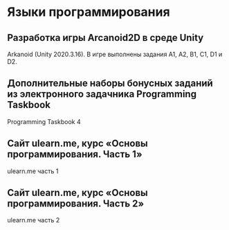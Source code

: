# Языки программирования
## Разработка игры Arcanoid2D в среде Unity
Arkanoid (Unity 2020.3.16). В игре выполнены задания A1, A2, B1, C1, D1 и D2.
## Дополнительные наборы бонусных заданий из электронного задачника Programming Taskbook
Programming Taskbook 4
## Сайт ulearn.me, курс «Основы программирования. Часть 1» 
ulearn.me часть 1
## Сайт ulearn.me, курс «Основы программирования. Часть 2»
ulearn.me часть 2
